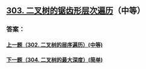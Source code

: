 ## [303. 二叉树的锯齿形层次遍历](https://leetcode-cn.com/problems/merge-two-sorted-lists/)（中等）





### 答案：



#### [上一题（302. 二叉树的层序遍历）(中等)](https://github.com/sdwwld/leetCode/blob/master/src/main/java/com/wld/java/leetcode/leetCode0302.md)

#### [下一题（304. 二叉树的最大深度）(简单)](https://github.com/sdwwld/leetCode/blob/master/src/main/java/com/wld/java/leetcode/leetCode0304.md)
